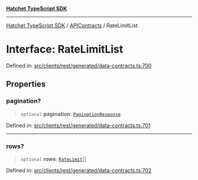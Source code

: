 [**Hatchet TypeScript SDK**](../../../../README.md)

***

[Hatchet TypeScript SDK](../../../../README.md) / [APIContracts](../README.md) / RateLimitList

# Interface: RateLimitList

Defined in: [src/clients/rest/generated/data-contracts.ts:700](https://github.com/hatchet-dev/hatchet/blob/0288a24f2e9f14787135b399bd47182f4d1260d9/sdks/typescript/src/clients/rest/generated/data-contracts.ts#L700)

## Properties

### pagination?

> `optional` **pagination**: [`PaginationResponse`](PaginationResponse.md)

Defined in: [src/clients/rest/generated/data-contracts.ts:701](https://github.com/hatchet-dev/hatchet/blob/0288a24f2e9f14787135b399bd47182f4d1260d9/sdks/typescript/src/clients/rest/generated/data-contracts.ts#L701)

***

### rows?

> `optional` **rows**: [`RateLimit`](RateLimit.md)[]

Defined in: [src/clients/rest/generated/data-contracts.ts:702](https://github.com/hatchet-dev/hatchet/blob/0288a24f2e9f14787135b399bd47182f4d1260d9/sdks/typescript/src/clients/rest/generated/data-contracts.ts#L702)

